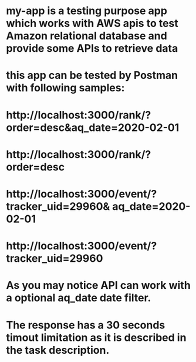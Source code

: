 ﻿ # my-app is a testing purpose app which works with AWS apis to test Amazon relational database and provide some APIs to retrieve data
# this app can be tested by Postman with following samples:
#                          http://localhost:3000/rank/?order=desc&aq_date=2020-02-01
#                          http://localhost:3000/rank/?order=desc
#                          http://localhost:3000/event/?tracker_uid=29960& aq_date=2020-02-01
#                           http://localhost:3000/event/?tracker_uid=29960
# As you may notice API can work with a optional aq_date date filter.
# The response has a 30 seconds timout limitation as it is described in the task description.

